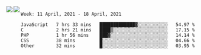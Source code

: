 <a href="https://github.com/anuraghazra/github-readme-stats">
  <img align="left" src="https://github-readme-stats.vercel.app/api?username=Tanesan&count_private=true&show_icons=true" />
</a>
<a href="https://github.com/anuraghazra/github-readme-stats">
  <img align="left" src="https://github-readme-stats.vercel.app/api/top-langs/?username=Tanesan" />
</a>

<!--START_SECTION:waka-->
```text
Week: 11 April, 2021 - 18 April, 2021

JavaScript   7 hrs 33 mins   █████████████▓░░░░░░░░░░░   54.97 % 
C            2 hrs 21 mins   ████▒░░░░░░░░░░░░░░░░░░░░   17.15 % 
PHP          1 hr 56 mins    ███▓░░░░░░░░░░░░░░░░░░░░░   14.14 % 
CSS          38 mins         █░░░░░░░░░░░░░░░░░░░░░░░░   04.66 % 
Other        32 mins         █░░░░░░░░░░░░░░░░░░░░░░░░   03.95 % 
```
<!--END_SECTION:waka-->
